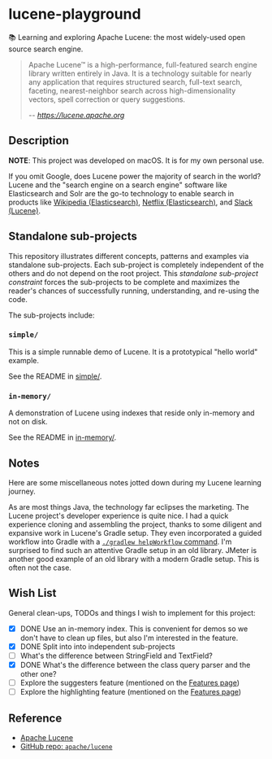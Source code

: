 # lucene-playground

📚 Learning and exploring Apache Lucene: the most widely-used open source search engine.

> Apache Lucene™ is a high-performance, full-featured search engine library written entirely in Java. It is a technology
> suitable for nearly any application that requires structured search, full-text search, faceting, nearest-neighbor
> search across high-dimensionality vectors, spell correction or query suggestions.
>
> -- <cite>https://lucene.apache.org</cite>


## Description

**NOTE**: This project was developed on macOS. It is for my own personal use.

If you omit Google, does Lucene power the majority of search in the world? Lucene and the "search engine on a search engine"
software like Elasticsearch and Solr are the go-to technology to enable search in products like [Wikipedia (Elasticsearch)](https://en.wikipedia.org/wiki/Elastic_NV), [Netflix (Elasticsearch)](https://netflixtechblog.com/how-netflix-content-engineering-makes-a-federated-graph-searchable-5c0c1c7d7eaf), and [Slack (Lucene)](https://slack.engineering/search-at-slack/).


## Standalone sub-projects

This repository illustrates different concepts, patterns and examples via standalone sub-projects. Each sub-project is
completely independent of the others and do not depend on the root project. This _standalone sub-project constraint_
forces the sub-projects to be complete and maximizes the reader's chances of successfully running, understanding, and
re-using the code.

The sub-projects include:

### `simple/`

This is a simple runnable demo of Lucene. It is a prototypical "hello world" example.

See the README in [simple/](simple/).

### `in-memory/`

A demonstration of Lucene using indexes that reside only in-memory and not on disk.

See the README in [in-memory/](in-memory/).


## Notes

Here are some miscellaneous notes jotted down during my Lucene learning journey.

As are most things Java, the technology far eclipses the marketing. The Lucene project's developer experience is quite
nice. I had a quick experience cloning and assembling the project, thanks to some diligent and expansive work in Lucene's
Gradle setup. They even incorporated a guided workflow into Gradle with a [`./gradlew helpWorkflow` command](https://github.com/apache/lucene/blob/9b185b99c429290c80bac5be0bcc2398f58b58db/CONTRIBUTING.md).
I'm surprised to find such an attentive Gradle setup in an old library. JMeter is another good example of an old library
with a modern Gradle setup. This is often not the case.


## Wish List

General clean-ups, TODOs and things I wish to implement for this project:

* [x] DONE Use an in-memory index. This is convenient for demos so we don't have to clean up files, but also I'm
      interested in the feature.
* [x] DONE Split into into independent sub-projects
* [ ] What's the difference between StringField and TextField?
* [x] DONE What's the difference between the class query parser and the other one?
* [ ] Explore the suggesters feature (mentioned on the [Features page](https://lucene.apache.org/core/features.html))
* [ ] Explore the highlighting feature (mentioned on the [Features page](https://lucene.apache.org/core/features.html))

## Reference

* [Apache Lucene](https://lucene.apache.org)
* [GitHub repo: `apache/lucene`](https://github.com/apache/lucene)
